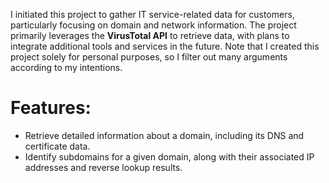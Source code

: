 I initiated this project to gather IT service-related data for customers, particularly focusing on domain and network information. The project primarily leverages the **VirusTotal API** to retrieve data, with plans to integrate additional tools and services in the future. Note that I created this project solely for personal purposes, so I filter out many arguments according to my intentions.

# Features:
* Retrieve detailed information about a domain, including its DNS and certificate data.
* Identify subdomains for a given domain, along with their associated IP addresses and reverse lookup results.